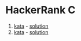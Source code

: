 # HackerRank C

1. [kata](https://www.hackerrank.com/challenges/hello-world-c/problem) - [solution](https://github.com/nicolaskruger/hackerhank_c/tree/001helloword)
2. [kata](https://www.hackerrank.com/challenges/playing-with-characters/problem) - [solution](https://github.com/nicolaskruger/hackerhank_c/tree/002playing_with_characters)

